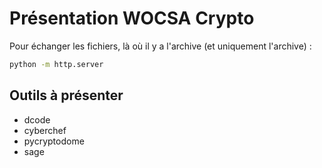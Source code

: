 # Présentation WOCSA Crypto

Pour échanger les fichiers, là où il y a l'archive (et uniquement l'archive) :
```sh
python -m http.server
```

## Outils à présenter
- dcode
- cyberchef
- pycryptodome
- sage